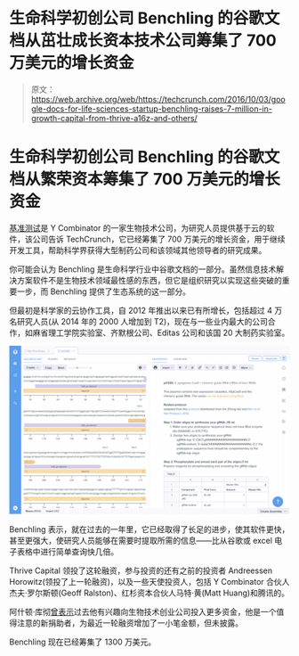 # 生命科学初创公司 Benchling 的谷歌文档从茁壮成长资本技术公司筹集了 700 万美元的增长资金

> 原文：<https://web.archive.org/web/https://techcrunch.com/2016/10/03/google-docs-for-life-sciences-startup-benchling-raises-7-million-in-growth-capital-from-thrive-a16z-and-others/>

# 生命科学初创公司 Benchling 的谷歌文档从繁荣资本筹集了 700 万美元的增长资金

[基准测试](https://web.archive.org/web/20230126031004/https://benchling.com/)是 Y Combinator 的一家生物技术公司，为研究人员提供基于云的软件，该公司告诉 TechCrunch，它已经筹集了 700 万美元的增长资金，用于继续开发工具，帮助科学界获得大型制药公司和该领域其他领导者的研究成果。

你可能会认为 Benchling 是生命科学行业中谷歌文档的一部分。虽然信息技术解决方案软件不是生物技术领域最性感的东西，但它是组织研究以实现这些突破的重要一步，而 Benchling 提供了生态系统的这一部分。

但最初是科学家的云协作工具，自 2012 年推出以来已有所增长，包括超过 4 万名研究人员(从 2014 年的 2000 人增加到 T2)，现在与一些业内最大的公司合作，如麻省理工学院实验室、齐默根公司、Editas 公司和该国 20 大制药实验室。

![benchling-product-screenshot](img/3fe0e0268d29cab5af47ba1e539155cd.png)

Benchling 表示，就在过去的一年里，它已经取得了长足的进步，使其软件更快，甚至更强大，使研究人员能够在需要时提取所需的信息——比从谷歌或 excel 电子表格中进行简单查询快几倍。

Thrive Capital 领投了这轮融资，参与投资的还有之前的投资者 Andreessen Horowitz(领投了上一轮融资)，以及一些天使投资人，包括 Y Combinator 合伙人杰夫·罗尔斯顿(Geoff Ralston)、红杉资本合伙人马特·黄(Matt Huang)和腾讯的。

阿什顿·库彻[曾表示](https://web.archive.org/web/20230126031004/http://mashable.com/2015/02/13/ashton-kutcher-advice/#F7rESO4.fZq6)过去他有兴趣向生物技术创业公司投入更多资金，他是一个值得注意的新捐助者，为最近一轮融资增加了一小笔金额，但未披露。

Benchling 现在已经筹集了 1300 万美元。